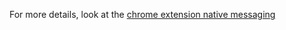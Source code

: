 For more details, look at the [chrome extension native messaging](https://developer.chrome.com/extensions/nativeMessaging)
